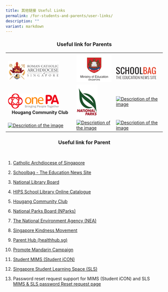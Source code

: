 ```yaml
---
title: 其他链接 Useful Links
permalink: /for-students-and-parents/user-links/
description: ""
variant: markdown
---
```

### <center>Useful link for Parents</center>


<table> <tbody><tr> <td><br><a target="_blank" href="https://www.catholic.sg/#"><img width="80%" src="/images/Useful%20Link/Archdiocese_coat_of_arms_tight_crop_280.png"></a></td>
<td><a target="\_blank" href="https://moe.gov.sg"><img style="width=&quot;80%&quot;" src="/images/Useful%20Link/MOE_logo.png"></a></td>
<td><br><br><a target="_blank" href="https://www.schoolbag.edu.sg/"><img width="90%" src="/images/Useful%20Link/School_Bag.png"></a></td>
</tr> <tr> <td><br><a target="_blank" href="https://www.onepa.gov.sg/cc/hougang-cc/"><img width="80%" src="/images/Useful%20Link/PA.png"></a><br><center><strong>Hougang Community Club</strong></center></td>
<td><a target="_blank" href="https://www.nea.gov.sg/"><img width="60%" src="/images/Useful%20Link/National_Parks_Board_Logo.png"></a></td> <td><a target="\_blank" href="https://example.com"><img height="100" width="100" alt="Description of the image" src="image.jpg"></a></td>
</tr> <tr> <td><a target="\_blank" href="https://example.com"><img height="100" width="100" alt="Description of the image" src="image.jpg"></a></td>
<td><a target="\_blank" href="https://example.com"><img height="100" width="100" alt="Description of the image" src="image.jpg"></a></td>
<td><a target="\_blank" href="https://example.com"><img height="100" width="100" alt="Description of the image" src="image.jpg"></a></td></tr> </tbody></table>






### <center>Useful link for Parent</center> 

<br>

1.   <p><a target="_blank" href="https://www.catholic.sg/#">Catholic Archdiocese of Singapore</a></p><p></p>
2. <p><a target="_blank" href="https://www.schoolbag.edu.sg/">Schoolbag - The Education News Site</a></p>
3. <p><a target="_blank" href="https://www.nlb.gov.sg/main/home">National Library Board</a></p>
4. <p><a target="_blank" href="https://schoolibrary.moe.edu.sg/holyinnocentspri">HIPS School Library Online Catalogue</a></p>
5. <p><a target="_blank" href="https://www.onepa.gov.sg/cc/hougang-cc/">Hougang Community Club</a></p>
6. <p><a target="_blank" href="https://www.nparks.gov.sg/">National Parks Board (NParks)</a></p>
7. <p><a target="_blank" href="https://www.nea.gov.sg/">The National Environment Agency (NEA)</a></p>
8. <p><a target="_blank" href="https://www.kindness.sg/">Singapore Kindness Movement</a></p>
9. <p><a target="_blank" href="https://www.healthhub.sg/programmes/183/parent-hub">Parent Hub (healthhub.sg)</a></p>
10. <p><a target="_blank" href="https://www.languagecouncils.sg/mandarin/en">Promote Mandarin Campaign</a></p>
11. <p><a target="_blank" href="https://workspace.google.com/dashboard">Student MIMS (Student iCON)</a></p>
12. <p><a target="_blank" href="https://vle.learning.moe.edu.sg/login">Singapore Student Learning Space (SLS)</a></p>
13.  Password reset request support for MIMS (Student iCON) and SLS 
			 <br> <a target="_blank" href="https://go.gov.sg/hips-student-icon-reset">MIMS &amp; SLS password Reset request page</a>